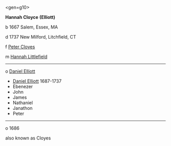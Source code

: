 <gen=g10>

<b>Hannah Cloyce</b> <b>(Elliott)</b>

b 1667 Salem, Essex, MA

d 1737 New Milford, Litchfield, CT

f [Peter Cloyes](../g11/peter_cloyes.md)

m [Hannah Littlefield](../g11/hannah_littlefield.md)

<hr>

o [Daniel Elliott](../g10/daniel_elliott_1662.md)

- [Daniel Elliott](../g9/daniel_elliott_1687.md) 1687-1737
- Ebenezer
- John
- James
- Nathaniel
- Janathon
- Peter

<hr>

o 1686

also known as Cloyes
